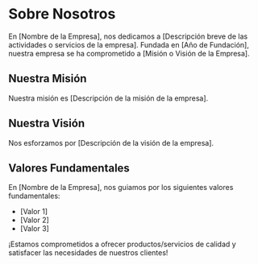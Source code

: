 # Sobre Nosotros

En [Nombre de la Empresa], nos dedicamos a [Descripción breve de las actividades o servicios de la empresa]. Fundada en [Año de Fundación], nuestra empresa se ha comprometido a [Misión o Visión de la Empresa].

## Nuestra Misión
Nuestra misión es [Descripción de la misión de la empresa].

## Nuestra Visión
Nos esforzamos por [Descripción de la visión de la empresa].

## Valores Fundamentales
En [Nombre de la Empresa], nos guiamos por los siguientes valores fundamentales:
- [Valor 1]
- [Valor 2]
- [Valor 3]

¡Estamos comprometidos a ofrecer productos/servicios de calidad y satisfacer las necesidades de nuestros clientes!
